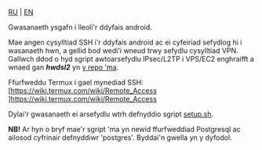 [RU](README.md) | [EN](README_en.md)

Gwasanaeth ysgafn i lleoli'r ddyfais android.

Mae angen cysylltiad SSH i'r ddyfais android ac ei cyfeiriad sefydlog hi i wasanaeth hwn, a gellid bod wedi'i wneud trwy sefydlu cysylltiad VPN.
Gallwch ddod o hyd sgript awtoarsefydlu IPsec/L2TP i VPS/EC2 enghraifft a wnaed gan **_hwdsl2_** yn [y repo 'ma](https://github.com/hwdsl2/setup-ipsec-vpn).

Ffurfweddu Termux i gael mynediad SSH: [https://wiki.termux.com/wiki/Remote_Access ]https://wiki.termux.com/wiki/Remote_Access 

Dylai'r gwasanaeth ei arsefydlu wtrh defnyddio sgript [setup.sh](https://github.com/galemys-pyrenaicus/spothecat/releases/download/release/setup.sh).

**NB!** Ar hyn o bryf mae'r sgript 'ma yn newid ffurfweddiad Postgresql ac ailosod cyfrinair defnyddiwr 'postgres'. Byddai'n gwella yn y dyfodol.
